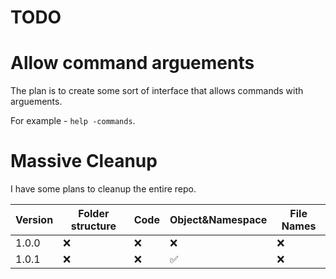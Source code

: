 # TODO

# Allow command arguements

The plan is to create some sort of interface that allows commands with arguements.

For example - `help -commands`.

# Massive Cleanup

I have some plans to cleanup the entire repo.

| Version | Folder structure | Code | Object&Namespace | File Names|
| ------- | ---------------- | ---- | ---------------- | --------- |
| 1.0.0   | :x:              | :x:  | :x:              | :x:       |
| 1.0.1   | :x:              | :x:  | :white_check_mark:| :x:      |
